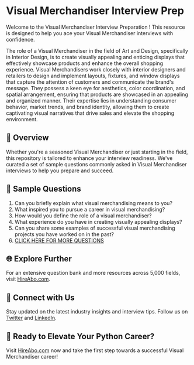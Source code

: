# Visual Merchandiser Interview Prep

Welcome to the Visual Merchandiser Interview Preparation ! This resource is designed to help you ace your Visual Merchandiser interviews with confidence.

The role of a Visual Merchandiser in the field of Art and Design, specifically in Interior Design, is to create visually appealing and enticing displays that effectively showcase products and enhance the overall shopping experience. Visual Merchandisers work closely with interior designers and retailers to design and implement layouts, fixtures, and window displays that capture the attention of customers and communicate the brand's message. They possess a keen eye for aesthetics, color coordination, and spatial arrangement, ensuring that products are showcased in an appealing and organized manner. Their expertise lies in understanding consumer behavior, market trends, and brand identity, allowing them to create captivating visual narratives that drive sales and elevate the shopping environment.

## 🚀 Overview

Whether you're a seasoned Visual Merchandiser or just starting in the field, this repository is tailored to enhance your interview readiness. We've curated a set of sample questions commonly asked in Visual Merchandiser interviews to help you prepare and succeed.

## 📝 Sample Questions

1. Can you briefly explain what visual merchandising means to you?
2. What inspired you to pursue a career in visual merchandising?
3. How would you define the role of a visual merchandiser?
4. What experience do you have in creating visually appealing displays?
5. Can you share some examples of successful visual merchandising projects you have worked on in the past?
6. [CLICK HERE FOR MORE QUESTIONS](https://hireabo.com/job/6_2_27/Visual%20Merchandiser)

## 🌐 Explore Further

For an extensive question bank and more resources across 5,000 fields, visit [HireAbo.com](https://www.hireabo.com).

## 📱 Connect with Us

Stay updated on the latest industry insights and interview tips. Follow us on [Twitter](https://twitter.com/hireabo) and [LinkedIn](https://www.linkedin.com/in/hire-abo-3609972a8/).

## 🚀 Ready to Elevate Your Python Career?

Visit [HireAbo.com](https://www.hireabo.com) now and take the first step towards a successful Visual Merchandiser career!
